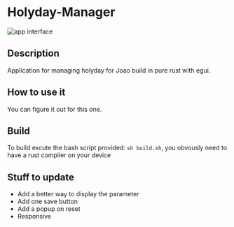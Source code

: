 # Holyday-Manager

![app interface](https://github.com/atarte/Holyday-Manager/tree/main/doc/App-screen.png)

## Description

Application for managing holyday for Joao build in pure rust with egui.

## How to use it

You can figure it out for this one.

## Build

To build excute the bash script provided: `sh build.sh`, you obvously need to have a rust compiler on your device

## Stuff to update

* Add a better way to display the parameter
* Add one save button
* Add a popup on reset
* Responsive
